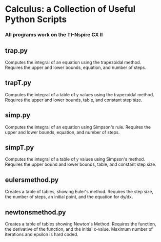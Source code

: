 # Calculus: a Collection of Useful Python Scripts
### All programs work on the TI-Nspire CX II
## trap.py 
Computes the integral of an equation using the trapezoidal method. Requires the upper and lower bounds, equation, and number of steps. 
## trapT.py
Computes the integral of a table of y values using the trapezoidal method. Requires the upper and lower bounds, table, and constant step size. 
## simp.py
Computes the integral of an equation using Simpson's rule. Requires the upper and lower bounds, equation, and number of steps.  
## simpT.py
Computes the integral of a table of y values using Simpson's method. Requires the upper bound and lower bounds, table, and constant step size. 
## eulersmethod.py
Creates a table of tables, showing Euler's method. Requires the step size, the number of steps, an initial point, and the equation for dy/dx.
## newtonsmethod.py
Creates a table of tables showing Newton's Method. Requires the function, the derivative of the function, and the initial x-value. Maximum number of iterations and epsilon is hard coded.
